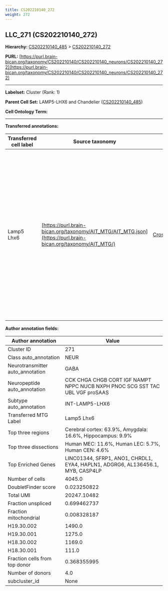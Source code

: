 ```yaml
---
title: CS202210140_272
weight: 272
---
```

## LLC_271 (CS202210140_272)
<b>Hierarchy: </b>
[CS202210140_485](../CS202210140_485) >
[CS202210140_272](../CS202210140_272)

**PURL:** [https://purl.brain-bican.org/taxonomy/CS202210140/CS202210140_neurons/CS202210140_272](https://purl.brain-bican.org/taxonomy/CS202210140/CS202210140_neurons/CS202210140_272)

---


**Labelset:** Cluster (Rank: 1)

**Parent Cell Set:** LAMP5-LHX6 and Chandelier ([CS202210140_485](../CS202210140_485))



**Cell Ontology Term:** 

[MARKER GENES.]: #


---

[TRANSFERRED ANNOTATIONS.]: #


**Transferred annotations:**

| Transferred cell label | Source taxonomy | Source node accession | Algorithm name | Comment |
|------------------------|-----------------|-----------------------|----------------|---------|
|Lamp5 Lhx6|[https://purl.brain-bican.org/taxonomy/AIT_MTG/AIT_MTG.json](https://purl.brain-bican.org/taxonomy/AIT_MTG/)|[CrossArea_subclass:c199218811](https://purl.brain-bican.org/taxonomy/AIT_MTG/CrossArea_subclass_c199218811)||We performed PCA (50 components) on our full dataset, trained a random forest classifier (scikit-learn, class_ weight=‘balanced’, max_depth=50) on the MTG labels, and then predicted labels for all cells. We labeled each cluster with the mode of its constituent cells if two conditions were met: more than 0.8 of predicted labels matched the mode, and the mean probability of these pre- dictions was greater than 0.8.|

[AUTHOR ANNOTATION FIELDS.]: #


**Author annotation fields:**

| Author annotation | Value |
|-------------------|-------|
|Cluster ID|271|
|Class auto_annotation|NEUR|
|Neurotransmitter auto_annotation|GABA|
|Neuropeptide auto_annotation|CCK CHGA CHGB CORT IGF NAMPT NPPC NUCB NXPH PNOC SCG SST TAC UBL VGF proSAAS|
|Subtype auto_annotation|INT-LAMP5-LHX6|
|Transferred MTG Label|Lamp5 Lhx6|
|Top three regions|Cerebral cortex: 63.9%, Amygdala: 16.6%, Hippocampus: 9.9%|
|Top three dissections|Human MEC: 11.6%, Human LEC: 5.7%, Human CEN: 4.6%|
|Top Enriched Genes|LINC01344, SFRP1, ANO1, CHRDL1, EYA4, HAPLN1, ADGRG6, AL136456.1, MYB, CASP4LP|
|Number of cells|4045.0|
|DoubletFinder score|0.023250822|
|Total UMI|20247.10482|
|Fraction unspliced|0.699462737|
|Fraction mitochondrial|0.008328187|
|H19.30.002|1490.0|
|H19.30.001|1275.0|
|H18.30.002|1169.0|
|H18.30.001|111.0|
|Fraction cells from top donor|0.368355995|
|Number of donors|4.0|
|subcluster_id|None|
